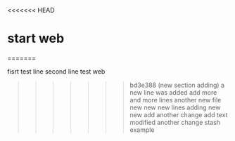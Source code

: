 <<<<<<< HEAD
# start web
=======

fisrt test line
second line test web
>>>>>>> bd3e388 (new section adding)
a new line was added
add more and more lines
another new file
new new
new lines adding
new new
add another change
add text
modified
another change
stash example
